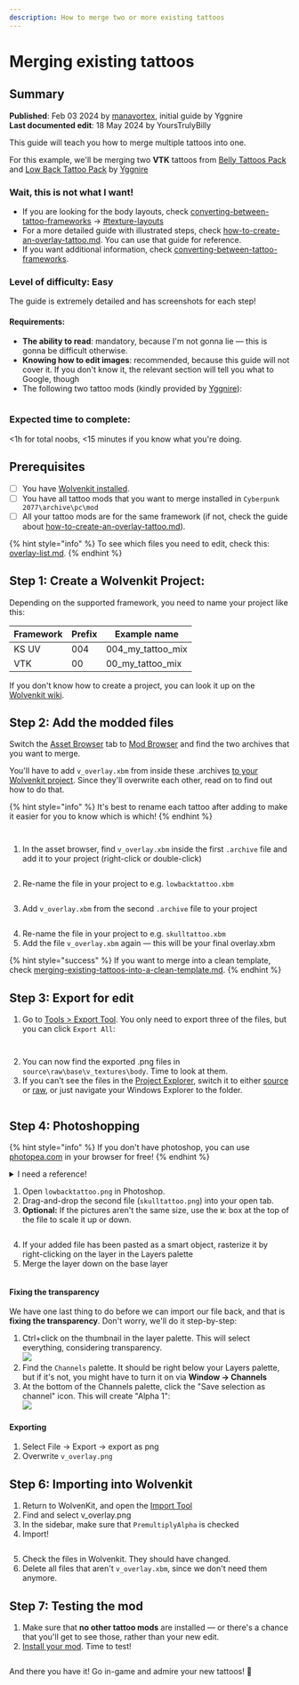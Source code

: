 ```yaml
---
description: How to merge two or more existing tattoos
---
```


# Merging existing tattoos

## Summary

**Published**: Feb 03 2024 by [manavortex](https://app.gitbook.com/u/NfZBoxGegfUqB33J9HXuCs6PVaC3 "mention"), initial guide by Yggnire\
**Last documented edit**: 18 May 2024 by YoursTrulyBilly

This guide will teach you how to merge multiple tattoos into one.&#x20;

For this example, we'll be merging two **VTK** tattoos from [Belly Tattoos Pack](https://www.nexusmods.com/cyberpunk2077/mods/9246) and [Low Back Tattoo Pack](https://www.nexusmods.com/cyberpunk2077/mods/14557) by [Yggnire](https://www.nexusmods.com/cyberpunk2077/users/54960262)

### Wait, this is not what I want!

* If you are looking for the body layouts, check [converting-between-tattoo-frameworks](../converting-between-tattoo-frameworks/ "mention") -> [#texture-layouts](../converting-between-tattoo-frameworks/#texture-layouts "mention")
* For a more detailed guide with illustrated steps, check [how-to-create-an-overlay-tattoo.md](../how-to-create-an-overlay-tattoo.md "mention"). You can use that guide for reference.
* If you want additional information, check [converting-between-tattoo-frameworks](../converting-between-tattoo-frameworks/ "mention").

### Level of difficulty: Easy

The guide is extremely detailed and has screenshots for each step!

#### Requirements:

* **The ability to read**: mandatory, because I'm not gonna lie — this is gonna be difficult otherwise.
* **Knowing how to edit images**: recommended, because this guide will not cover it. If you don't know it, the relevant section will tell you what to Google, though
* The following two tattoo mods (kindly provided by [Yggnire](https://www.nexusmods.com/cyberpunk2077/users/54960262)):

<figure><img src="../../../../.gitbook/assets/Screenshot 2024-05-18 150531.png" alt=""><figcaption></figcaption></figure>

### Expected time to complete:

<1h for total noobs, <15 minutes if you know what you're doing.

## Prerequisites

* [ ] You have [Wolvenkit installed](https://app.gitbook.com/s/-MP\_ozZVx2gRZUPXkd4r/getting-started/download).
* [ ] You have all tattoo mods that you want to merge installed in `Cyberpunk 2077\archive\pc\mod`
* [ ] All your tattoo mods are for the same framework (if not, check the guide about [how-to-create-an-overlay-tattoo.md](../how-to-create-an-overlay-tattoo.md "mention")).

{% hint style="info" %}
To see which files you need to edit, check this: [overlay-list.md](../converting-between-tattoo-frameworks/overlay-list.md "mention").
{% endhint %}



## Step 1: Create a Wolvenkit Project:

Depending on the supported framework, you need to name your project like this:&#x20;

| Framework | Prefix | Example name         |
| --------- | ------ | -------------------- |
| KS UV     | 004    | 004\_my\_tattoo\_mix |
| VTK       | 00     | 00\_my\_tattoo\_mix  |

If you don't know how to create a project, you can look it up on the [Wolvenkit wiki](https://app.gitbook.com/s/-MP\_ozZVx2gRZUPXkd4r/wolvenkit-app/usage/wolvenkit-projects#create-a-new-wolvenkit-mod-project).

## Step 2: Add the modded files

Switch the [Asset Browser](https://app.gitbook.com/s/-MP\_ozZVx2gRZUPXkd4r/wolvenkit-app/editor/asset-browser#using-the-asset-browser) tab to [Mod Browser](https://app.gitbook.com/s/-MP\_ozZVx2gRZUPXkd4r/wolvenkit-app/editor/asset-browser#mod-browser) and find the two archives that you want to merge.&#x20;

You'll have to add `v_overlay.xbm` from inside these .archives [to your Wolvenkit project](https://app.gitbook.com/s/-MP\_ozZVx2gRZUPXkd4r/wolvenkit-app/editor/asset-browser#adding-files-to-projects). Since they'll overwrite each other, read on to find out how to do that.

{% hint style="info" %}
It's best to rename each tattoo after adding to make it easier for you to know which is which!
{% endhint %}

<div>

<figure><img src="../../../../.gitbook/assets/Screenshot 2024-05-18 151150.png" alt=""><figcaption></figcaption></figure>

 

<figure><img src="../../../../.gitbook/assets/screenshots_merging_renaming_files.png" alt=""><figcaption></figcaption></figure>

</div>

1. In the asset browser, find `v_overlay.xbm` inside the first `.archive` file and add it to your project (right-click or double-click)

<figure><img src="../../../../.gitbook/assets/merge_tattoo_files_add_1.png" alt=""><figcaption></figcaption></figure>

2. Re-name the file in your project to e.g. `lowbacktattoo.xbm`

<figure><img src="../../../../.gitbook/assets/Screenshot 2024-05-18 151800.png" alt=""><figcaption></figcaption></figure>

3. Add `v_overlay.xbm` from the second `.archive` file to your project

<figure><img src="../../../../.gitbook/assets/merge_tattoo_files_add_2.png" alt=""><figcaption></figcaption></figure>

4. Re-name the file in your project to e.g. `skulltattoo.xbm`
5. Add the file `v_overlay.xbm` again — this will be your final overlay.xbm

{% hint style="success" %}
If you want to merge into a clean template, check [merging-existing-tattoos-into-a-clean-template.md](merging-existing-tattoos-into-a-clean-template.md "mention").&#x20;
{% endhint %}

## Step 3: Export for edit

1. Go to [Tools > Export Tool](https://app.gitbook.com/s/-MP\_ozZVx2gRZUPXkd4r/wolvenkit-app/tools/tools-import-export#export-tool). You only need to export three of the files, but you can click `Export All`:

<div>

<figure><img src="../../../../.gitbook/assets/Screenshot 2024-05-18 152356.png" alt=""><figcaption></figcaption></figure>

 

<figure><img src="../../../../.gitbook/assets/Screenshot 2024-05-18 152425.png" alt=""><figcaption></figcaption></figure>

</div>



2. You can now find the exported .png files in `source\raw\base\v_textures\body`. Time to look at them.
3. If you can't see the files in the [Project Explorer](https://app.gitbook.com/s/-MP\_ozZVx2gRZUPXkd4r/wolvenkit-app/editor/project-explorer), switch it to either [source](https://app.gitbook.com/s/-MP\_ozZVx2gRZUPXkd4r/wolvenkit-app/editor/project-explorer#source) or [raw](https://app.gitbook.com/s/-MP\_ozZVx2gRZUPXkd4r/wolvenkit-app/editor/project-explorer#raw), or just navigate your Windows Explorer to the folder.

<figure><img src="../../../../.gitbook/assets/Screenshot 2024-05-18 152554.png" alt=""><figcaption></figcaption></figure>

## Step 4: Photoshopping

{% hint style="info" %}
If you don't have photoshop, you can use [photopea.com](https://www.photopea.com/) in your browser for free!
{% endhint %}

<details>

<summary>I need a reference!</summary>

You can download [Night City Tattoos](https://www.nexusmods.com/cyberpunk2077/mods/1155?tab=files), specifically the Layout Templates For Custom Tattoos:&#x20;

<img src="../../../../.gitbook/assets/Screenshot 2024-05-18 152819.png" alt="" data-size="original">

Once downloaded, open the file named **LayoutTemplate\_tattoo\_body\_\_customisation.psd** and drag\&drop both of your tattoo files inside.

If you need the body texture as a reference, check [merging-existing-tattoos-into-a-clean-template.md](merging-existing-tattoos-into-a-clean-template.md "mention") and export `v_body_d.png`.

</details>

1. Open `lowbacktattoo.png` in Photoshop.&#x20;
2. Drag-and-drop the second file (`skulltattoo.png`) into your open tab.
3. **Optional:** If the pictures aren't the same size, use the `W`: box at the top of the file to scale it up or down.

<figure><img src="../../../../.gitbook/assets/merging_tattoos_photoshop.png" alt=""><figcaption></figcaption></figure>

4. If your added file has been pasted as a smart object, rasterize it by right-clicking on the layer in the Layers palette
5. Merge the layer down on the base layer

<figure><img src="../../../../.gitbook/assets/merge_down_process_layers.png" alt=""><figcaption></figcaption></figure>

#### Fixing the transparency

We have one last thing to do before we can import our file back, and that is **fixing the transparency**. Don't worry, we'll do it step-by-step:

1. Ctrl+click on the thumbnail in the layer palette. This will select everything, considering transparency.\
   &#x20;![](../../../../.gitbook/assets/select\_current\_layer.png)
2. Find the `Channels` palette. It should be right below your Layers palette, but if it's not, you might have to turn it on via **Window -> Channels**
3. At the bottom of the Channels palette, click the "Save selection as channel" icon. This will create "Alpha 1":\
   ![](<../../../../.gitbook/assets/merging\_textures\_alpha\_channel (1).png>)

#### Exporting

1. Select File -> Export -> export as png
2. Overwrite `v_overlay.png`

## Step 6: Importing into Wolvenkit

1. Return to WolvenKit, and open the [Import Tool](https://app.gitbook.com/s/-MP\_ozZVx2gRZUPXkd4r/wolvenkit-app/tools/tools-import-export#import-tool)
2. Find  and select v\_overlay.png
3. In the sidebar, make sure that `PremultiplyAlpha` is checked
4. Import!

<figure><img src="../../../../.gitbook/assets/import_overlay.png" alt=""><figcaption></figcaption></figure>

5. Check the files in Wolvenkit. They should have changed.
6. Delete all files that aren't `v_overlay.xbm`, since we don't need them anymore.

## Step 7: Testing the mod

1. Make sure that **no other tattoo mods** are installed — or there's a chance that you'll get to see those, rather than your new edit.
2. [Install your mod](https://app.gitbook.com/s/-MP\_ozZVx2gRZUPXkd4r/wolvenkit-app/menu/toolbar#install-and-launch). Time to test!&#x20;

<figure><img src="../../../../.gitbook/assets/Screenshot 2024-05-18 153418.png" alt=""><figcaption></figcaption></figure>

And there you have it! Go in-game and admire your new tattoos! :clap:
